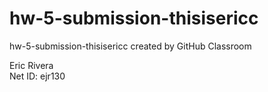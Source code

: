 # hw-5-submission-thisisericc
hw-5-submission-thisisericc created by GitHub Classroom

Eric Rivera\
Net ID: ejr130
